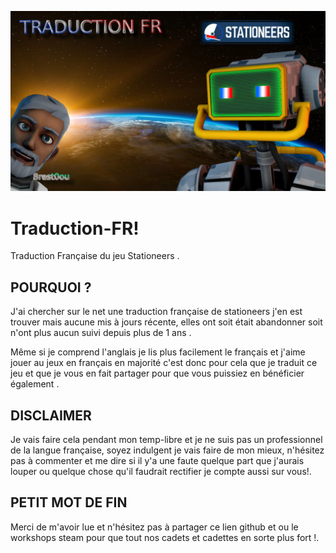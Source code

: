 ![alt text](https://github.com/brest0ou/Traduction-FR/blob/master/Preview.png)

# Traduction-FR!

Traduction Française du jeu Stationeers .

## POURQUOI ?

J'ai chercher sur le net une traduction française de stationeers j'en est trouver mais aucune mis à jours récente, elles  ont soit était abandonner soit n'ont plus aucun suivi depuis plus de 1 ans .

Même si je comprend l'anglais je lis plus facilement le français et j'aime jouer au jeux en français en majorité c'est donc pour cela que je traduit ce jeu et que je vous en fait partager pour que vous puissiez en bénéficier également .

## DISCLAIMER 

Je vais faire cela pendant mon temp-libre et je ne suis pas un professionnel de la langue française, soyez indulgent je vais faire de mon mieux,
n'hésitez pas à commenter et me dire si il y'a une faute quelque part que j'aurais louper ou quelque chose qu'il faudrait rectifier je compte aussi sur vous!.

## PETIT MOT DE FIN 

Merci de m'avoir lue et n'hésitez pas à partager ce lien github et ou le workshops steam pour que tout nos cadets et cadettes en sorte plus fort !.
